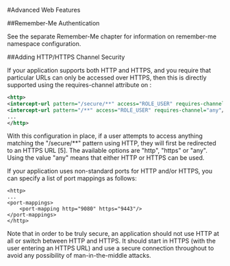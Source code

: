 #Advanced Web Features

##Remember-Me Authentication

See the separate Remember-Me chapter for information on remember-me namespace configuration.

##Adding HTTP/HTTPS Channel Security

If your application supports both HTTP and HTTPS, and you require that particular URLs can only be accessed over HTTPS, then this is directly supported using the requires-channel attribute on <intercept-url>:

```xml
<http>
<intercept-url pattern="/secure/**" access="ROLE_USER" requires-channel="https"/>
<intercept-url pattern="/**" access="ROLE_USER" requires-channel="any"/>
...
</http>
```

With this configuration in place, if a user attempts to access anything matching the "/secure/**" pattern using HTTP, they will first be redirected to an HTTPS URL [5]. The available options are "http", "https" or "any". Using the value "any" means that either HTTP or HTTPS can be used.

If your application uses non-standard ports for HTTP and/or HTTPS, you can specify a list of port mappings as follows:

```
<http>
...
<port-mappings>
	<port-mapping http="9080" https="9443"/>
</port-mappings>
</http>
```

Note that in order to be truly secure, an application should not use HTTP at all or switch between HTTP and HTTPS. It should start in HTTPS (with the user entering an HTTPS URL) and use a secure connection throughout to avoid any possibility of man-in-the-middle attacks.